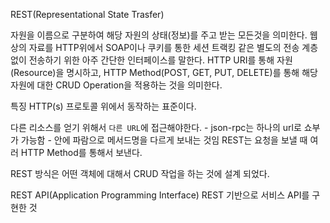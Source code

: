 REST(Representational State Trasfer)    

자원을 이름으로 구분하여 해당 자원의 상태(정보)를 주고 받는 모든것을 의미한다. 웹 상의 자료를 HTTP위에서 SOAP이나 쿠키를 통한 세션 트랙킹 같은 별도의 전송 계층 없이 전송하기 위한 아주 간단한 인터페이스를 말한다. HTTP URI를 통해 자원(Resource)을 명시하고, HTTP Method(POST, GET, PUT, DELETE)를 통해 해당 자원에 대한 CRUD Operation을 적용하는 것을 의미한다. 

특징 
HTTP(s) 프로토콜 위에서 동작하는 표준이다.

다른 리소스를 얻기 위해서 `다른 URL`에 접근해야한다.
    - json-rpc는 하나의 url로 쇼부가 가능함
    - 안에 파람으로 메서드명을 다르게 보내는 것임
REST는 요청을 보낼 때 여러 HTTP Method를 통해서 보낸다. 

REST 방식은 어떤 객체에 대해서 CRUD 작업을 하는 것에 설계 되었다. 

 

REST API(Application Programming Interface)
REST 기반으로 서비스 API를 구현한 것